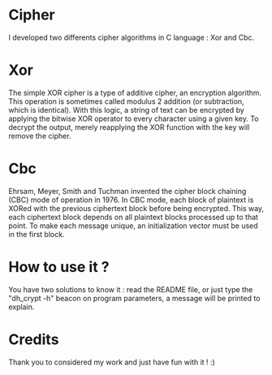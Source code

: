 # Cipher

I developed two differents cipher algorithms in C language : Xor and Cbc.

# Xor 

The simple XOR cipher is a type of additive cipher, an encryption algorithm. This operation is sometimes called modulus 2 addition (or subtraction, which is identical). With this logic, a string of text can be encrypted by applying the bitwise XOR operator to every character using a given key. To decrypt the output, merely reapplying the XOR function with the key will remove the cipher. 

# Cbc

Ehrsam, Meyer, Smith and Tuchman invented the cipher block chaining (CBC) mode of operation in 1976. In CBC mode, each block of plaintext is XORed with the previous ciphertext block before being encrypted. This way, each ciphertext block depends on all plaintext blocks processed up to that point. To make each message unique, an initialization vector must be used in the first block.

# How to use it ?

You have two solutions to know it : read the README file, or just type the "dh_crypt -h" beacon on program parameters, a message will be printed to explain.

# Credits

Thank you to considered my work and just have fun with it ! :)
